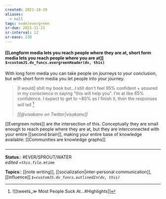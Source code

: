 ```yaml
---
created: 2021-10-19
aliases:
  - null
tags: node/evergreen
sr-due: 2021-11-21
sr-interval: 12
sr-ease: 230
---
```

#### [[Longform media lets you reach people where they are at, short form media lets you reach people where you are at]] `$=customJS.dv_funcs.evergreenHeader(dv, this)`

With long form media you can take people on journeys to your conclusion, but with short form media you let people into your journey.

> [I would] shill my book but...I still don't feel 95% confident + assured in my conscience in saying "this will help you". I'm at like 65% confidence. I expect to get to ~80% as I finish it, then the responses will tell  [^1]
>
> <cite>[[@visakanv on Twitter|visakanv]]</cite>

[[Evergreen notes]] are the intersection of this. Conceptually they are small enough to reach people where they are at, but they are interconnected with your entire [[second brain]], making your entire base of knowledge available: [[Communities are knowledge graphs]]
### <hr class="footnote"/>

**Status**:: #EVER/SPROUT/WATER  
*edited `=this.file.mtime`*

**Topics**:: [[note writing]], [[socialization|inter-personal communication]], [[influence]]
*`$=customJS.dv_funcs.outlinedIn(dv, this)`*

[^1]: ![[tweets_&Gt; Most People Suck At...#Highlights]]
